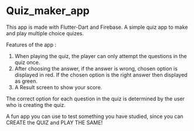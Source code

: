 # Quiz_maker_app

This app is made with Flutter-Dart and Firebase. A simple quiz app to make and play multiple choice quizes. 

Features of the app :

1. When playing the quiz, the player can only attempt the questions in the quiz once.
2. After choosing the answer, if the answer is wrong, chosen option is displayed in red. If the chosen option is the right answer then displayed as green.
3. A Result screen to show your score.

The correct option for each question in the quiz is determined by the user who is creating the quiz.

A fun app you can use to test something you have studied, since you can CREATE the QUIZ and PLAY THE SAME!

